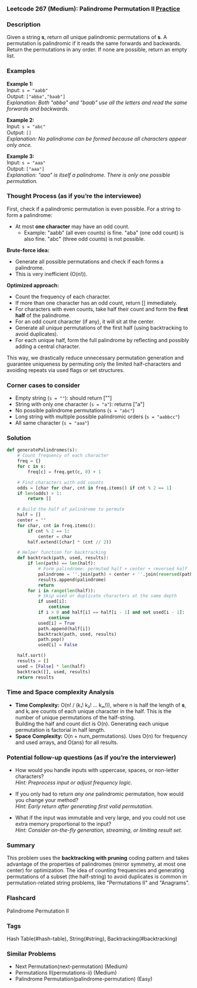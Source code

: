 ### Leetcode 267 (Medium): Palindrome Permutation II [Practice](https://leetcode.com/problems/palindrome-permutation-ii)

### Description  
Given a string **s**, return *all* unique palindromic permutations of **s**. A permutation is palindromic if it reads the same forwards and backwards. Return the permutations in any order. If none are possible, return an empty list.

### Examples  

**Example 1:**  
Input: `s = "aabb"`  
Output: `["abba","baab"]`  
*Explanation: Both "abba" and "baab" use all the letters and read the same forwards and backwards.*

**Example 2:**  
Input: `s = "abc"`  
Output: `[]`  
*Explanation: No palindrome can be formed because all characters appear only once.*

**Example 3:**  
Input: `s = "aaa"`  
Output: `["aaa"]`  
*Explanation: "aaa" is itself a palindrome. There is only one possible permutation.*

### Thought Process (as if you’re the interviewee)  
First, check if a palindromic permutation is even possible. For a string to form a palindrome:
- At most **one character** may have an odd count.  
  - Example: "aabb" (all even counts) is fine. "aba" (one odd count) is also fine. "abc" (three odd counts) is not possible.

**Brute-force idea:**  
- Generate all possible permutations and check if each forms a palindrome.
- This is very inefficient (O(n!)).

**Optimized approach:**  
- Count the frequency of each character.
- If more than one character has an odd count, return [] immediately.
- For characters with even counts, take half their count and form the **first half** of the palindrome.
- For an odd count character (if any), it will sit at the center.
- Generate all unique permutations of the first half (using backtracking to avoid duplicates).
- For each unique half, form the full palindrome by reflecting and possibly adding a central character.

This way, we drastically reduce unnecessary permutation generation and guarantee uniqueness by permuting only the limited half-characters and avoiding repeats via used flags or set structures.

### Corner cases to consider  
- Empty string (`s = ""`): should return [""]
- String with only one character (`s = "a"`): returns ["a"]
- No possible palindrome permutations (`s = "abc"`)
- Long string with multiple possible palindromic orders (`s = "aabbcc"`)
- All same character (`s = "aaa"`)

### Solution

```python
def generatePalindromes(s):
    # Count frequency of each character
    freq = {}
    for c in s:
        freq[c] = freq.get(c, 0) + 1

    # Find characters with odd counts
    odds = [char for char, cnt in freq.items() if cnt % 2 == 1]
    if len(odds) > 1:
        return []

    # Build the half of palindrome to permute
    half = []
    center = ""
    for char, cnt in freq.items():
        if cnt % 2 == 1:
            center = char
        half.extend([char] * (cnt // 2))

    # Helper function for backtracking
    def backtrack(path, used, results):
        if len(path) == len(half):
            # Form palindrome: permuted half + center + reversed half
            palindrome = ''.join(path) + center + ''.join(reversed(path))
            results.append(palindrome)
            return
        for i in range(len(half)):
            # Skip used or duplicate characters at the same depth
            if used[i]:
                continue
            if i > 0 and half[i] == half[i - 1] and not used[i - 1]:
                continue
            used[i] = True
            path.append(half[i])
            backtrack(path, used, results)
            path.pop()
            used[i] = False

    half.sort()
    results = []
    used = [False] * len(half)
    backtrack([], used, results)
    return results
```

### Time and Space complexity Analysis  

- **Time Complexity:** O(n! / (k₁! k₂! ... kₘ!)), where n is half the length of **s**, and kᵢ are counts of each unique character in the half. This is the number of unique permutations of the half-string.  
  Building the half and count dict is O(n). Generating each unique permutation is factorial in half length.
- **Space Complexity:** O(n + num_permutations). Uses O(n) for frequency and used arrays, and O(ans) for all results.

### Potential follow-up questions (as if you’re the interviewer)  

- How would you handle inputs with uppercase, spaces, or non-letter characters?  
  *Hint: Preprocess input or adjust frequency logic.*

- If you only had to return *any one* palindromic permutation, how would you change your method?  
  *Hint: Early return after generating first valid permutation.*

- What if the input was immutable and very large, and you could not use extra memory proportional to the input?  
  *Hint: Consider on-the-fly generation, streaming, or limiting result set.*

### Summary
This problem uses the **backtracking with pruning** coding pattern and takes advantage of the properties of palindromes (mirror symmetry, at most one center) for optimization. The idea of counting frequencies and generating permutations of a subset (the half-string) to avoid duplicates is common in permutation-related string problems, like "Permutations II" and "Anagrams".


### Flashcard
Palindrome Permutation II

### Tags
Hash Table(#hash-table), String(#string), Backtracking(#backtracking)

### Similar Problems
- Next Permutation(next-permutation) (Medium)
- Permutations II(permutations-ii) (Medium)
- Palindrome Permutation(palindrome-permutation) (Easy)